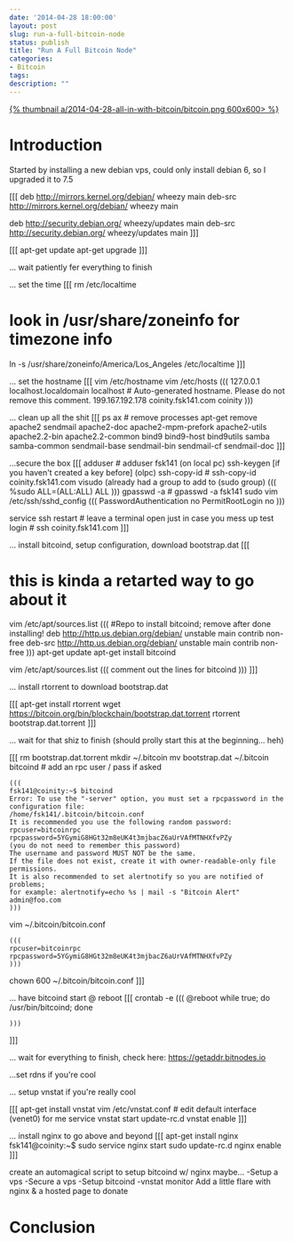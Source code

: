 ```yaml
---
date: '2014-04-28 18:00:00'
layout: post
slug: run-a-full-bitcoin-node
status: publish
title: "Run A Full Bitcoin Node"
categories:
- Bitcoin
tags:
description: ""
---
```


<a href="/a/2014-04-28-all-in-with-bitcoin/bitcoin.png">{% thumbnail a/2014-04-28-all-in-with-bitcoin/bitcoin.png 600x600> %}</a>

# Introduction

Started by installing a new debian vps, could only install debian 6, so I upgraded it to 7.5

[[[
deb http://mirrors.kernel.org/debian/ wheezy main
deb-src http://mirrors.kernel.org/debian/ wheezy main

deb http://security.debian.org/ wheezy/updates main
deb-src http://security.debian.org/ wheezy/updates main
]]]

[[[
apt-get update
apt-get upgrade
]]]

... wait patiently fer everything to finish

... set the time
[[[
rm /etc/localtime
# look in /usr/share/zoneinfo for timezone info
ln -s /usr/share/zoneinfo/America/Los_Angeles /etc/localtime
]]]

... set the hostname
[[[
vim /etc/hostname
vim /etc/hosts
	(((
	127.0.0.1 localhost.localdomain localhost
	# Auto-generated hostname. Please do not remove this comment.
	199.167.192.178 coinity.fsk141.com  coinity
	)))

... clean up all the shit
[[[
ps ax # remove processes
apt-get remove apache2 sendmail apache2-doc apache2-mpm-prefork apache2-utils apache2.2-bin apache2.2-common bind9 bind9-host bind9utils samba samba-common sendmail-base sendmail-bin sendmail-cf sendmail-doc
]]]

...secure the box
[[[
adduser <username> # adduser fsk141
(on local pc) ssh-keygen [if you haven't created a key before]
(olpc) ssh-copy-id <servername or ip> # ssh-copy-id coinity.fsk141.com
visudo (already had a group to add to (sudo group)
	(((
	%sudo	ALL=(ALL:ALL) ALL
	)))
gpasswd -a <username> <groupname> # gpasswd -a fsk141 sudo
vim /etc/ssh/sshd_config 
	(((
	PasswordAuthentication no
	PermitRootLogin no
	)))

service ssh restart # leave a terminal open just in case you mess up
test login # ssh coinity.fsk141.com
]]]

... install bitcoind, setup configuration, download bootstrap.dat
[[[
# this is kinda a retarted way to go about it
vim /etc/apt/sources.list
	(((
	#Repo to install bitcoind; remove after done installing!
	deb http://http.us.debian.org/debian/ unstable main contrib non-free
	deb-src http://http.us.debian.org/debian/ unstable main contrib non-free 
	)))
apt-get update
apt-get install bitcoind

vim /etc/apt/sources.list
	((( comment out the lines for bitcoind )))
]]]

... install rtorrent to download bootstrap.dat

[[[
apt-get install rtorrent
wget https://bitcoin.org/bin/blockchain/bootstrap.dat.torrent
rtorrent bootstrap.dat.torrent
]]]

... wait for that shiz to finish (should prolly start this at the beginning... heh)

[[[
rm bootstrap.dat.torrent
mkdir ~/.bitcoin
mv bootstrap.dat ~/.bitcoin
bitcoind # add an rpc user / pass if asked

	(((
	fsk141@coinity:~$ bitcoind
	Error: To use the "-server" option, you must set a rpcpassword in the configuration file:
	/home/fsk141/.bitcoin/bitcoin.conf
	It is recommended you use the following random password:
	rpcuser=bitcoinrpc
	rpcpassword=5YGymiG8HGt32m8eUK4t3mjbacZ6aUrVAfMTNHXfvPZy
	(you do not need to remember this password)
	The username and password MUST NOT be the same.
	If the file does not exist, create it with owner-readable-only file permissions.
	It is also recommended to set alertnotify so you are notified of problems;
	for example: alertnotify=echo %s | mail -s "Bitcoin Alert" admin@foo.com
	)))

vim ~/.bitcoin/bitcoin.conf

	(((
	rpcuser=bitcoinrpc
	rpcpassword=5YGymiG8HGt32m8eUK4t3mjbacZ6aUrVAfMTNHXfvPZy
	)))

chown 600 ~/.bitcoin/bitcoin.conf
]]]

... have bitcoind start @ reboot
[[[
crontab -e
	(((
	@reboot while true; do /usr/bin/bitcoind; done

	)))
]]]

... wait for everything to finish, check here:
https://getaddr.bitnodes.io

...set rdns if you're cool

... setup vnstat if you're really cool

[[[
apt-get install vnstat
vim /etc/vnstat.conf # edit default interface (venet0) for me
service vnstat start
update-rc.d vnstat enable
]]]

... install nginx to go above and beyond
[[[
apt-get install nginx
fsk141@coinity:~$ sudo service nginx start
sudo update-rc.d nginx enable
]]]

create an automagical script to setup bitcoind w/ nginx maybe...
-Setup a vps
-Secure a vps
-Setup bitcoind
-vnstat monitor
Add a little flare with nginx & a hosted page to donate


# Conclusion
